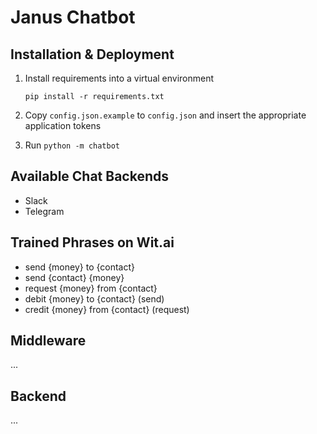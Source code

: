 # Janus Chatbot

## Installation & Deployment

1. Install requirements into a virtual environment

    ```
    pip install -r requirements.txt
    ```

2. Copy `config.json.example` to `config.json` and insert the 
   appropriate application tokens

3. Run `python -m chatbot`

## Available Chat Backends

* Slack
* Telegram

## Trained Phrases on Wit.ai

* send {money} to {contact}
* send {contact} {money}
* request {money} from {contact} 
* debit {money} to {contact} (send)
* credit {money} from {contact} (request)

## Middleware

...

## Backend

...
